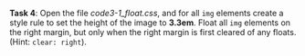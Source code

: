 **Task 4**: Open the file _code3-1_float.css_, and for all `img` elements create a style rule to set the height of the image to **3.3em**. Float all `img` elements on the right margin, but only when the right margin is first cleared of any floats. (Hint: `clear: right`).
